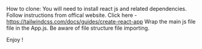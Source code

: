 How to clone: You will need to install react js and related dependencies. 
Follow instructions from offical website. 
Click here - https://tailwindcss.com/docs/guides/create-react-app 
Wrap the main js file file in the App.js.
Be aware of file structure file importing.

Enjoy !
